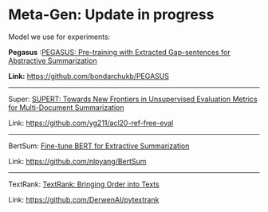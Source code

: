 # Meta-Gen: Update in progress

Model we use for experiments:

**Pegasus** :[PEGASUS: Pre-training with Extracted Gap-sentences for Abstractive Summarization](https://arxiv.org/abs/1912.08777)

**Link:** https://github.com/bondarchukb/PEGASUS

------

Super: [SUPERT: Towards New Frontiers in Unsupervised Evaluation Metrics for Multi-Document Summarization](https://aclanthology.org/2020.acl-main.124.pdf)

Link: https://github.com/yg211/acl20-ref-free-eval

------

BertSum: [Fine-tune BERT for Extractive Summarization](https://arxiv.org/pdf/1903.10318.pdf)

Link: https://github.com/nlpyang/BertSum

------

TextRank: [TextRank: Bringing Order into Texts](https://web.eecs.umich.edu/~mihalcea/papers/mihalcea.emnlp04.pdf)

Link: https://github.com/DerwenAI/pytextrank

